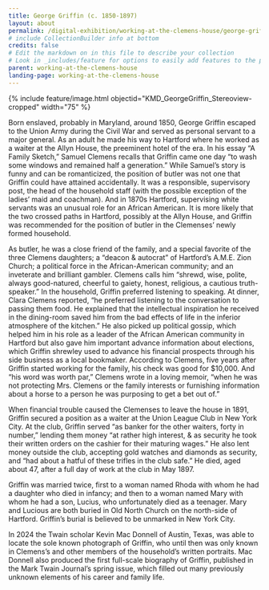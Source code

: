 ```yaml
---
title: George Griffin (c. 1850-1897)
layout: about
permalink: /digital-exhibition/working-at-the-clemens-house/george-griffin.html
# include CollectionBuilder info at bottom
credits: false
# Edit the markdown on in this file to describe your collection
# Look in _includes/feature for options to easily add features to the page
parent: working-at-the-clemens-house
landing-page: working-at-the-clemens-house
---
```


{% include feature/image.html objectid="KMD_GeorgeGriffin_Stereoview-cropped" width="75" %}

Born enslaved, probably in Maryland, around 1850, George Griffin escaped to the Union Army during the Civil War and served as personal servant to a major general. As an adult he made his way to Hartford where he worked as a waiter at the Allyn House, the preeminent hotel of the era. In his essay “A Family Sketch,” Samuel Clemens recalls that Griffin came one day “to wash some windows and remained half a generation.” While Samuel’s story is funny and can be romanticized, the position of butler was not one that Griffin could have attained accidentally. It was a responsible, supervisory post, the head of the household staff (with the possible exception of the ladies’ maid and coachman). And in 1870s Hartford, supervising white servants was an unusual role for an African American. It is more likely that the two crossed paths in Hartford, possibly at the Allyn House, and Griffin was recommended for the position of butler in the Clemenses’ newly formed household. 

As butler, he was a close friend of the family, and a special favorite of the three Clemens daughters; a “deacon & autocrat” of Hartford’s A.M.E. Zion Church; a political force in the African-American community; and an inveterate and brilliant gambler. Clemens calls him “shrewd, wise, polite, always good-natured, cheerful to gaiety, honest, religious, a cautious truth-speaker.” 
In the household, Griffin preferred listening to speaking. At dinner, Clara Clemens reported, “he preferred listening to the conversation to passing them food. He explained that the intellectual inspiration he received in the dining-room saved him from the bad effects of life in the inferior atmosphere of the kitchen.” He also picked up political gossip, which helped him in his role as a leader of the African American community in Hartford but also gave him important advance information about elections, which Griffin shrewley used to advance his financial prospects through his side business as a local bookmaker. According to Clemens, five years after Griffin started working for the family, his check was good for $10,000.  And “his word was worth par,” Clemens wrote in a loving memoir, “when he was not protecting Mrs. Clemens or the family interests or furnishing information about a horse to a person he was purposing to get a bet out of.” 

When financial trouble caused the Clemenses to leave the house in 1891, Griffin secured a position as a waiter at the Union League Club in New York City. At the club, Griffin served “as banker for the other waiters, forty in number,” lending them money “at rather high interest, & as security he took their written orders on the cashier for their maturing wages.” He also lent money outside the club, accepting gold watches and diamonds as security, and “had about a hatful of these trifles in the club safe.” He died, aged about 47, after a full day of work at the club in May 1897.

Griffin was married twice, first to a woman named Rhoda with whom he had a daughter who died in infancy; and then to a woman named Mary with whom he had a son, Lucius, who unfortunately died as a teenager. Mary and Lucious are both buried in Old North Church on the north-side of Hartford. Griffin’s burial is believed to be unmarked in New York City. 

In 2024 the Twain scholar Kevin Mac Donnell of Austin, Texas, was able to locate the sole known photograph of Griffin, who until then was only known in Clemens’s and other members of the household’s written portraits. Mac Donnell also produced the first full-scale biography of Griffin, published in the Mark Twain Journal’s spring issue, which filled out many previously unknown elements of his career and family life. 

